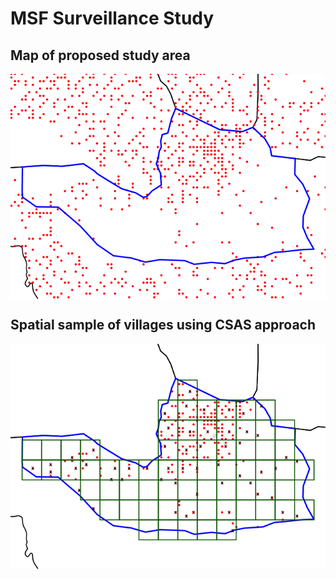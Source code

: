 
<!-- README.md is generated from README.Rmd. Please edit that file -->

# MSF Surveillance Study

<!-- badges: start -->
<!-- badges: end -->

## Map of proposed study area

<img src="README_files/figure-gfm/unnamed-chunk-2-1.png" style="display: block; margin: auto;" />

## Spatial sample of villages using CSAS approach

<img src="README_files/figure-gfm/unnamed-chunk-3-1.png" style="display: block; margin: auto;" />
